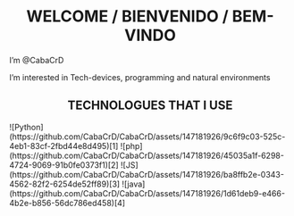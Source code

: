 <h1 align="center"> WELCOME / BIENVENIDO / BEM-VINDO</h1>
<p>I’m @CabaCrD </p>

<p> I’m interested in Tech-devices, programming and natural environments</p>
<h2 align="center"> TECHNOLOGUES THAT I USE</h2>
![Python](https://github.com/CabaCrD/CabaCrD/assets/147181926/9c6f9c03-525c-4eb1-83cf-2fbd44e8d495)[1]
![php](https://github.com/CabaCrD/CabaCrD/assets/147181926/45035a1f-6298-4724-9069-91b0fe0373f1)[2]
![JS](https://github.com/CabaCrD/CabaCrD/assets/147181926/ba8ffb2e-0343-4562-82f2-6254de52ff89)[3]
![java](https://github.com/CabaCrD/CabaCrD/assets/147181926/1d61deb9-e466-4b2e-b856-56dc786ed458)[4]

<!---
CabaCrD/CabaCrD is a ✨ special ✨ repository because its `README.md` (this file) appears on your GitHub profile.
You can click the Preview link to take a look at your changes.
--->

